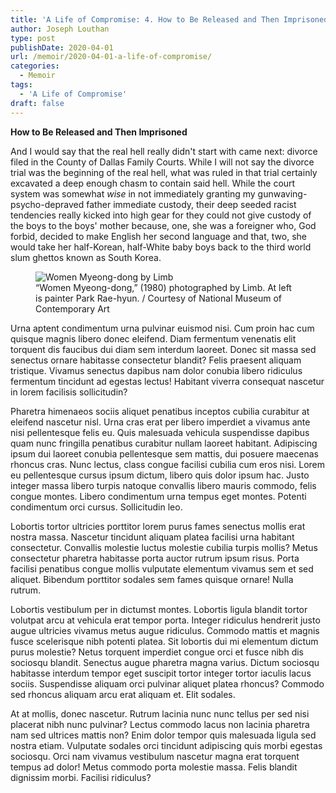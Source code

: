 ```yaml
---
title: 'A Life of Compromise: 4. How to Be Released and Then Imprisoned'
author: Joseph Louthan
type: post
publishDate: 2020-04-01
url: /memoir/2020-04-01-a-life-of-compromise/
categories:
  - Memoir
tags:
  - 'A Life of Compromise'
draft: false
---
```


**How to Be Released and Then Imprisoned**

And I would say that the real hell really didn't start with came next: divorce filed in the County of Dallas Family Courts. While I will not say the divorce trial was the beginning of the real hell, what was ruled in that trial certainly excavated a deep enough chasm to contain said hell. While the court system was somewhat *wise* in not immediately granting my gunwaving-psycho-depraved father immediate custody, their deep seeded racist tendencies really kicked into high gear for they could not give custody of the boys to the boys' mother because, one, she was a foreigner who, God forbid, decided to make English her second language and that, two, she would take her half-Korean, half-White baby boys back to the third world slum ghettos known as South Korea.

<figure>
    <img src='https://theologic.us/images/12281501.jpg' alt='Women Myeong-dong by Limb' />
    <figcaption>“Women Myeong-dong,” (1980) photographed by Limb. At left is painter Park Rae-hyun. / Courtesy of National Museum of Contemporary Art</figcaption>
</figure>

Urna aptent condimentum urna pulvinar euismod nisi. Cum proin hac cum quisque magnis libero donec eleifend. Diam fermentum venenatis elit torquent dis faucibus dui diam sem interdum laoreet. Donec sit massa sed senectus ornare habitasse consectetur blandit? Felis praesent aliquam tristique. Vivamus senectus dapibus nam dolor conubia libero ridiculus fermentum tincidunt ad egestas lectus! Habitant viverra consequat nascetur in lorem facilisis sollicitudin?

Pharetra himenaeos sociis aliquet penatibus inceptos cubilia curabitur at eleifend nascetur nisl. Urna cras erat per libero imperdiet a vivamus ante nisi pellentesque felis eu. Quis malesuada vehicula suspendisse dapibus quam nunc fringilla penatibus curabitur nullam laoreet habitant. Adipiscing ipsum dui laoreet conubia pellentesque sem mattis, dui posuere maecenas rhoncus cras. Nunc lectus, class congue facilisi cubilia cum eros nisi. Lorem eu pellentesque cursus ipsum dictum, libero quis dolor ipsum hac. Justo integer massa libero turpis natoque convallis libero mauris commodo, felis congue montes. Libero condimentum urna tempus eget montes. Potenti condimentum orci cursus. Sollicitudin leo.

Lobortis tortor ultricies porttitor lorem purus fames senectus mollis erat nostra massa. Nascetur tincidunt aliquam platea facilisi urna habitant consectetur. Convallis molestie luctus molestie cubilia turpis mollis? Metus consectetur pharetra habitasse porta auctor rutrum ipsum risus. Porta facilisi penatibus congue mollis vulputate elementum vivamus sem et sed aliquet. Bibendum porttitor sodales sem fames quisque ornare! Nulla rutrum.

Lobortis vestibulum per in dictumst montes. Lobortis ligula blandit tortor volutpat arcu at vehicula erat tempor porta. Integer ridiculus hendrerit justo augue ultricies vivamus metus augue ridiculus. Commodo mattis et magnis fusce scelerisque nibh potenti platea. Sit lobortis dui mi elementum dictum purus molestie? Netus torquent imperdiet congue orci et fusce nibh dis sociosqu blandit. Senectus augue pharetra magna varius. Dictum sociosqu habitasse interdum tempor eget suscipit tortor integer tortor iaculis lacus sociis. Suspendisse aliquam orci pulvinar aliquet platea rhoncus? Commodo sed rhoncus aliquam arcu erat aliquam et. Elit sodales.

At at mollis, donec nascetur. Rutrum lacinia nunc nunc tellus per sed nisi placerat nibh nunc pulvinar? Lectus commodo lacus non lacinia pharetra nam sed ultrices mattis non? Enim dolor tempor quis malesuada ligula sed nostra etiam. Vulputate sodales orci tincidunt adipiscing quis morbi egestas sociosqu. Orci nam vivamus vestibulum nascetur magna erat torquent tempus ad dolor! Metus commodo porta molestie massa. Felis blandit dignissim morbi. Facilisi ridiculus?